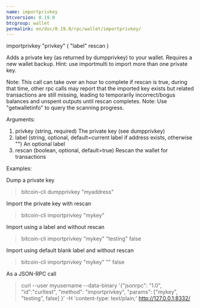 ```yaml
---
name: importprivkey
btcversion: 0.19.0
btcgroup: wallet
permalink: en/doc/0.19.0/rpc/wallet/importprivkey/
---
```


importprivkey "privkey" ( "label" rescan )

Adds a private key (as returned by dumpprivkey) to your wallet. Requires a new wallet backup.
Hint: use importmulti to import more than one private key.

Note: This call can take over an hour to complete if rescan is true, during that time, other rpc calls
may report that the imported key exists but related transactions are still missing, leading to temporarily incorrect/bogus balances and unspent outputs until rescan completes.
Note: Use "getwalletinfo" to query the scanning progress.

Arguments:
1. privkey    (string, required) The private key (see dumpprivkey)
2. label      (string, optional, default=current label if address exists, otherwise "") An optional label
3. rescan     (boolean, optional, default=true) Rescan the wallet for transactions

Examples:

Dump a private key
> bitcoin-cli dumpprivkey "myaddress"

Import the private key with rescan
> bitcoin-cli importprivkey "mykey"

Import using a label and without rescan
> bitcoin-cli importprivkey "mykey" "testing" false

Import using default blank label and without rescan
> bitcoin-cli importprivkey "mykey" "" false

As a JSON-RPC call
> curl --user myusername --data-binary '{"jsonrpc": "1.0", "id":"curltest", "method": "importprivkey", "params": ["mykey", "testing", false] }' -H 'content-type: text/plain;' http://127.0.0.1:8332/


